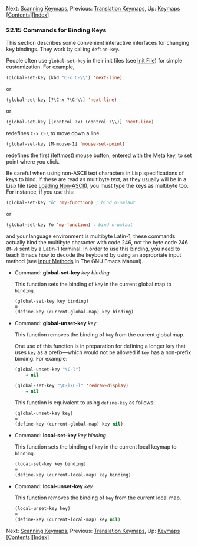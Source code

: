 

Next: [Scanning Keymaps](Scanning-Keymaps.html), Previous: [Translation Keymaps](Translation-Keymaps.html), Up: [Keymaps](Keymaps.html)   \[[Contents](index.html#SEC_Contents "Table of contents")]\[[Index](Index.html "Index")]

### 22.15 Commands for Binding Keys

This section describes some convenient interactive interfaces for changing key bindings. They work by calling `define-key`.

People often use `global-set-key` in their init files (see [Init File](Init-File.html)) for simple customization. For example,

```lisp
(global-set-key (kbd "C-x C-\\") 'next-line)
```

or

```lisp
(global-set-key [?\C-x ?\C-\\] 'next-line)
```

or

```lisp
(global-set-key [(control ?x) (control ?\\)] 'next-line)
```

redefines `C-x C-\` to move down a line.

```lisp
(global-set-key [M-mouse-1] 'mouse-set-point)
```

redefines the first (leftmost) mouse button, entered with the Meta key, to set point where you click.

Be careful when using non-ASCII text characters in Lisp specifications of keys to bind. If these are read as multibyte text, as they usually will be in a Lisp file (see [Loading Non-ASCII](Loading-Non_002dASCII.html)), you must type the keys as multibyte too. For instance, if you use this:

```lisp
(global-set-key "ö" 'my-function) ; bind o-umlaut
```

or

```lisp
(global-set-key ?ö 'my-function) ; bind o-umlaut
```

and your language environment is multibyte Latin-1, these commands actually bind the multibyte character with code 246, not the byte code 246 (`M-v`) sent by a Latin-1 terminal. In order to use this binding, you need to teach Emacs how to decode the keyboard by using an appropriate input method (see [Input Methods](https://www.gnu.org/software/emacs/manual/html_node/emacs/Input-Methods.html#Input-Methods) in The GNU Emacs Manual).

*   Command: **global-set-key** *key binding*

    This function sets the binding of `key` in the current global map to `binding`.

    ```lisp
    (global-set-key key binding)
    ≡
    (define-key (current-global-map) key binding)
    ```

<!---->

*   Command: **global-unset-key** *key*

    This function removes the binding of `key` from the current global map.

    One use of this function is in preparation for defining a longer key that uses `key` as a prefix—which would not be allowed if `key` has a non-prefix binding. For example:

    ```lisp
    (global-unset-key "\C-l")
        ⇒ nil
    ```

    ```lisp
    (global-set-key "\C-l\C-l" 'redraw-display)
        ⇒ nil
    ```

    This function is equivalent to using `define-key` as follows:

    ```lisp
    (global-unset-key key)
    ≡
    (define-key (current-global-map) key nil)
    ```

<!---->

*   Command: **local-set-key** *key binding*

    This function sets the binding of `key` in the current local keymap to `binding`.

    ```lisp
    (local-set-key key binding)
    ≡
    (define-key (current-local-map) key binding)
    ```

<!---->

*   Command: **local-unset-key** *key*

    This function removes the binding of `key` from the current local map.

    ```lisp
    (local-unset-key key)
    ≡
    (define-key (current-local-map) key nil)
    ```

Next: [Scanning Keymaps](Scanning-Keymaps.html), Previous: [Translation Keymaps](Translation-Keymaps.html), Up: [Keymaps](Keymaps.html)   \[[Contents](index.html#SEC_Contents "Table of contents")]\[[Index](Index.html "Index")]
